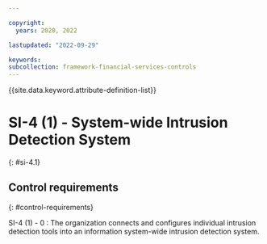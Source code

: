 ```yaml
---

copyright:
  years: 2020, 2022

lastupdated: "2022-09-29"

keywords: 
subcollection: framework-financial-services-controls
---
```


{{site.data.keyword.attribute-definition-list}}

               
# SI-4 (1) - System-wide Intrusion Detection System
{: #si-4.1}

## Control requirements
{: #control-requirements}

SI-4 (1) - 0
    : The organization connects and configures individual intrusion detection tools into an information system-wide intrusion detection system.




